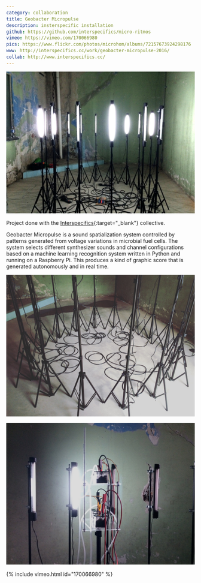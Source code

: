 ```yaml
---
category: collaboration
title: Geobacter Micropulse
description: insterspecific installation
github: https://github.com/interspecifics/micro-ritmos
vimeo: https://vimeo.com/170066980
pics: https://www.flickr.com/photos/microhom/albums/72157673924298176
www: http://interspecifics.cc/work/geobacter-micropulse-2016/
collab: http://www.interspecifics.cc/
---
```

![](/assets/projects/geobacter-micropulse/geobacter00.jpg)

Project done with the [Interspecifics](http://www.interspecifics.cc/){:target="_blank"} collective.

Geobacter Micropulse is a sound spatialization system controlled by patterns generated from voltage variations in microbial fuel cells. The system selects different synthesizer sounds and channel configurations based on a machine learning recognition system written in Python and running on a Raspberry Pi. This produces a kind of graphic score that is generated autonomously and in real time.

![](/assets/projects/geobacter-micropulse/geobacter01.jpg)

![](/assets/projects/geobacter-micropulse/geobacter02.jpg)

{% include vimeo.html id="170066980" %}
